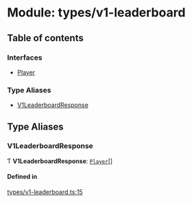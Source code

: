 # Module: types/v1-leaderboard

## Table of contents

### Interfaces

- [Player](../interfaces/types_v1_leaderboard.Player.md)

### Type Aliases

- [V1LeaderboardResponse](types_v1_leaderboard.md#v1leaderboardresponse)

## Type Aliases

### V1LeaderboardResponse

Ƭ **V1LeaderboardResponse**: [`Player`](../interfaces/types_v1_leaderboard.Player.md)[]

#### Defined in

[types/v1-leaderboard.ts:15](https://github.com/jameslinimk/unofficial-valorant-api/blob/317491a/package/src/types/v1-leaderboard.ts#L15)

